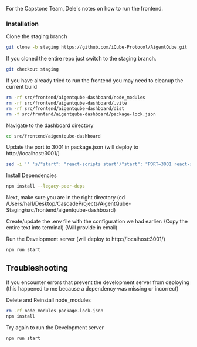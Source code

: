 For the Capstone Team, Dele's notes on how to run the frontend. 

### Installation

Clone the staging branch
```bash
git clone -b staging https://github.com/iQube-Protocol/AigentQube.git .
```

If you cloned the entire repo just switch to the staging branch. 
```bash
git checkout staging
```

If you have already tried to run the frontend you may need to cleanup the current build
```bash
rm -rf src/frontend/aigentqube-dashboard/node_modules
rm -rf src/frontend/aigentqube-dashboard/.vite
rm -rf src/frontend/aigentqube-dashboard/dist
rm -f src/frontend/aigentqube-dashboard/package-lock.json
```

Navigate to the dashboard directory
```bash
cd src/frontend/aigentqube-dashboard
```

Update the port to 3001 in package.json (will deploy to http://localhost:3001/)
```bash
sed -i '' 's/"start": "react-scripts start"/"start": "PORT=3001 react-scripts start"/' package.json
```

Install Dependencies
```bash
npm install --legacy-peer-deps
```

Next, make sure you are in the right directory 
(cd /Users/hal1/Desktop/CascadeProjects/AigentQube-Staging/src/frontend/aigentqube-dashboard)

Create/update the .env file with the configuration we had earlier: (Copy the entire text into terminal) (Will provide in email)


Run the Development server (will deploy to http://localhost:3001/)
```bash
npm run start
```

## Troubleshooting

If you encounter errors that prevent the development server from deploying (this happened to me because a dependency was missing or incorrect)

Delete and Reinstall node_modules
```bash
rm -rf node_modules package-lock.json
npm install
```

Try again to run the Development server
```bash
npm run start
```